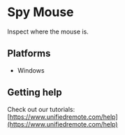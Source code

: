 # Spy Mouse
Inspect where the mouse is.

## Platforms
* Windows

## Getting help
Check out our tutorials: <br>
[https://www.unifiedremote.com/help](https://www.unifiedremote.com/help)
